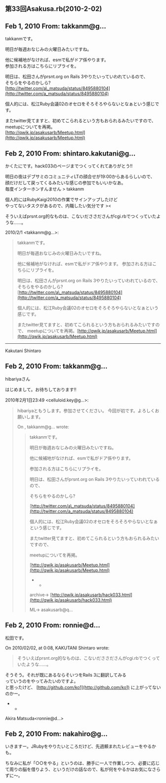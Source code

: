 ## 第33回Asakusa.rb(2010-2-02)

## Feb 1, 2010 From: takkanm@g...

takkanmです。

明日が毎週おなじみの火曜日みたいですね。

他に候補地がなければ、esmで私がドア係やります。  
参加される方はこちらにリプライを。

明日は、松田さんがprsnt.org on Rails 3やりたいっていわれているので、  
そちらをやるのかしら?  
[http://twitter.com/a\_matsuda/status/8495880104](http://twitter.com/a_matsuda/status/8495880104)

個人的には、松江Ruby会議02のオセロをそろそろやらないとなぁという感じです。

またtwitter見てますと、初めてこられるという方もおられるみたいですので、  
meetupについてを再掲。  
[http://qwik.jp/asakusarb/Meetup.html](http://qwik.jp/asakusarb/Meetup.html)

## Feb 2, 2010 From: shintaro.kakutani@g...

かくたにです。hack033のページまでつくってくれてありがとう!!

明日の夜はデブサミのコミュニティLTの顔合せが19:00からあるらしいので、  
顔だけだして戻ってくるみたいな感じの参加でもいいかなあ。  
毎度インターホンすんません \> takkanm

個人的にはRubyKaigi2010の作業でサインアップしたけど  
やってないタスクがあるので、内職したい気分です \>\<

そういえばprsnt.org的なものは、こないだささださんがcgi.rbでつくっていたような……。

2010/2/1 \<takkanm@g...\>:

> takkanmです。
> 
> 明日が毎週おなじみの火曜日みたいですね。
> 
> 他に候補地がなければ、esmで私がドア係やります。 参加される方はこちらにリプライを。
> 
> 明日は、松田さんがprsnt.org on Rails 3やりたいっていわれているので、 そちらをやるのかしら?[http://twitter.com/a\_matsuda/status/8495880104](http://twitter.com/a_matsuda/status/8495880104)
> 
> 個人的には、松江Ruby会議02のオセロをそろそろやらないとなぁという感じです。
> 
> またtwitter見てますと、初めてこられるという方もおられるみたいですので、 meetupについてを再掲。[http://qwik.jp/asakusarb/Meetup.html](http://qwik.jp/asakusarb/Meetup.html)
* * *

Kakutani Shintaro

## Feb 2, 2010 From: takkanm@g...

hibariyaさん

はじめまして。お待ちしております!!

2010年2月1日23:49 \<celluloid.key@g...\>:

> hibariyaともうします。参加させてください。 今回が初です。よろしくお願いします。
> 
> On , takkanm@g... wrote:
> 
> > takkanmです。
> > 
> > 明日が毎週おなじみの火曜日みたいですね。
> > 
> > 他に候補地がなければ、esmで私がドア係やります。
> > 
> > 参加される方はこちらにリプライを。
> > 
> > 明日は、松田さんがprsnt.org on Rails 3やりたいっていわれているので、
> > 
> > そちらをやるのかしら?
> > 
> > [http://twitter.com/a\_matsuda/status/8495880104](http://twitter.com/a_matsuda/status/8495880104)
> > 
> > 個人的には、松江Ruby会議02のオセロをそろそろやらないとなぁという感じです。
> > 
> > またtwitter見てますと、初めてこられるという方もおられるみたいですので、
> > 
> > meetupについてを再掲。
> > 
> > [http://qwik.jp/asakusarb/Meetup.html](http://qwik.jp/asakusarb/Meetup.html)
> > 
> > - -
> > 
> > archive-\> [http://qwik.jp/asakusarb/hack033.html](http://qwik.jp/asakusarb/hack033.html)
> > 
> > ML-\> asakusarb@q...
## Feb 2, 2010 From: ronnie@d...

松田です。

On 2010/02/02, at 0:08, KAKUTANI Shintaro wrote:

> そういえばprsnt.org的なものは、こないだささださんがcgi.rbでつくっていたような……。

そうそう。それが既にあるならそいつをRails 3に翻訳してみる  
っていうのをやってみたいのですよ。  
と思ったけど、 [http://github.com/ko1](http://github.com/ko1) に上がってないのかー。

- -

Akira Matsuda\<ronnie@d...\>

## Feb 2, 2010 From: nakahiro@g...

いきますー。JRubyをやりたいところだけど、先週頼まれたレビューをやるかも。

ちなみに私が「○○をやる」というのは、勝手に一人で作業しつつ、必要に応じて周りの脳を借りよう、というだけの話なので、私が何をやるかはお気になさらずに～。

